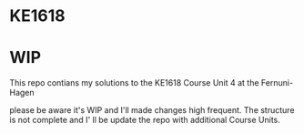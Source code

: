 # KE1618
# WIP
This repo contians my solutions to the KE1618 Course Unit 4 at the Fernuni-Hagen

please be aware it's WIP and I'll made changes high frequent. The structure is not complete and I' ll be update the repo with additional
Course Units.
